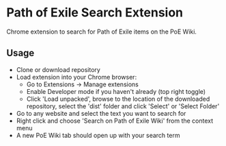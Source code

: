 # Path of Exile Search Extension
Chrome extension to search for Path of Exile items on the PoE Wiki.

## Usage
- Clone or download repository
- Load extension into your Chrome browser:
  - Go to Extensions -> Manage extensions
  - Enable Developer mode if you haven't already (top right toggle)
  - Click 'Load unpacked', browse to the location of the downloaded repository, select the 'dist' folder and click 'Select' or 'Select Folder'
- Go to any website and select the text you want to search for
- Right click and choose 'Search on Path of Exile Wiki' from the context menu
- A new PoE Wiki tab should open up with your search term
